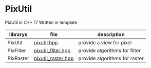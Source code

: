 # PixUtil  

PixUtil in C++ 17 Written in template

| librarys | file                                    |  description |
| ---      | ---                                     | ---          |
| PixUtil  | [pixutil.hpp](pixutil.hpp)              | provide a view for pixel|
| PixFliter| [pixutil_fliter.hpp](pixutil_fliter.hpp)| provide algorithms for filter|
| PixRaster| [pixutil_raster.hpp](pixutil_raster.hpp)| provide algorithms for raster|

